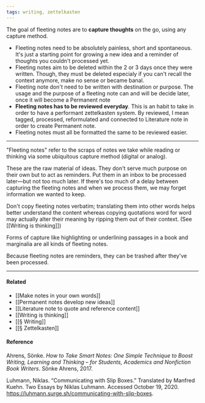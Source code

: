 ```yaml
---
tags: writing, zettelkasten
---
```


The goal of fleeting notes are to **capture thoughts** on the go, using any capture method.

- Fleeting notes need to be absolutely painless, short and spontaneous. It's just a starting point for growing a new idea and a reminder of thoughts you couldn't processed yet.
- Fleeting notes aim to be deleted within the 2 or 3 days once they were written. Though, they must be deleted especialy if you can't recall the context anymore, make no sense or became banal.
- Fleeting note don't need to be written with destination or purpose. The usage and the purpose of a fleeting note can and will be decide later, once it will become a Permanent note
- **Fleeting notes has to be reviewed everyday**. This is an habit to take in order to have a performant zettelkasten system. By reviewed, I mean tagged, processed, reformulated and connected to Literature note in order to create Permanent note.
- Fleeting notes must all be formatted the same to be reviewed easier.

---

"Fleeting notes" refer to the scraps of notes we take while reading or thinking via some ubiquitous capture method (digital or analog).

These are the raw material of ideas. They don't serve much purpose on their own but to act as reminders. Put them in an inbox to be processed later—but not too much later. If there's too much of a delay between capturing the fleeting notes and when we process them, we may forget information we wanted to keep.

Don't copy fleeting notes verbatim; translating them into other words helps better understand the content whereas copying quotations word for word may actually alter their meaning by ripping them out of their context. (See [[Writing is thinking]])

Forms of capture like highlighting or underlining passages in a book and marginalia are all kinds of fleeting notes.

Because fleeting notes are reminders, they can be trashed after they've been processed.

---

#### Related

- [[Make notes in your own words]]
- [[Permanent notes develop new ideas]]
- [[Literature note to quote and reference content]]
- [[Writing is thinking]]
- [[§ Writing]]
- [[§ Zettelkasten]]

#### Reference

Ahrens, Sönke. _How to Take Smart Notes: One Simple Technique to Boost Writing, Learning and Thinking – for Students, Academics and Nonfiction Book Writers_. Sönke Ahrens, 2017.

Luhmann, Niklas. “Communicating with Slip Boxes.” Translated by Manfred Kuehn. Two Essays by Niklas Luhmann. Accessed October 19, 2020. https://luhmann.surge.sh/communicating-with-slip-boxes.
